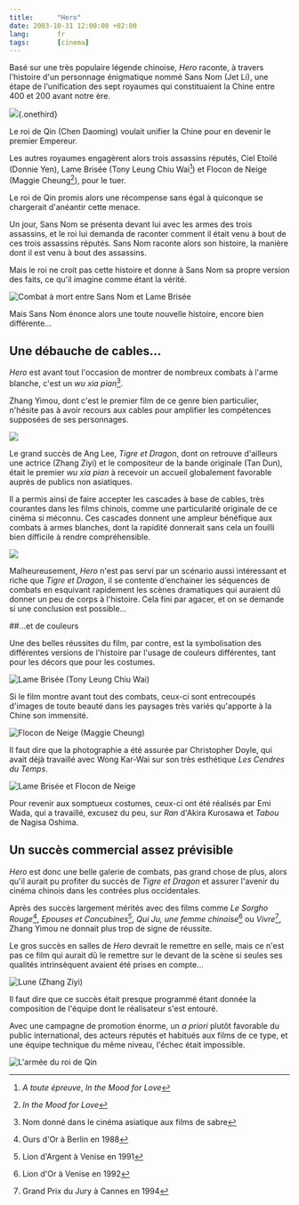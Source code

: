 ```yaml
---
title:      "Hero"
date: 2003-10-31 12:00:00 +02:00
lang:       fr
tags:       [cinema]
---
```


Basé sur une très populaire légende chinoise, *Hero* raconte, à travers l'histoire d'un personnage énigmatique nommé Sans Nom (Jet Li), une étape de l'unification des sept royaumes qui constituaient la Chine entre 400 et 200 avant notre ère.

![](hero_affiche.jpg){.onethird}

Le roi de Qin (Chen Daoming) voulait unifier la Chine pour en devenir le premier Empereur.

Les autres royaumes engagèrent alors trois assassins réputés, Ciel Etoilé (Donnie Yen), Lame Brisée (Tony Leung Chiu Wai[^t1]) et Flocon de Neige (Maggie Cheung[^t2]), pour le tuer.

Le roi de Qin promis alors une récompense sans égal à quiconque se chargerait d'anéantir cette menace.

Un jour, Sans Nom se présenta devant lui avec les armes des trois assassins, et le roi lui demanda de raconter comment il était venu à bout de ces trois assassins réputés. Sans Nom raconte alors son histoire, la manière dont il est venu à bout des assassins.

Mais le roi ne croit pas cette histoire et donne à Sans Nom sa propre version des faits, ce qu'il imagine comme étant la vérité.

![](combat.jpg "Combat à mort entre Sans Nom et Lame Brisée")

Mais Sans Nom énonce alors une toute nouvelle histoire, encore bien différente…

## Une débauche de cables…

*Hero* est avant tout l'occasion de montrer de nombreux combats à l'arme blanche, c'est un *wu xia pian*[^t3].

Zhang Yimou, dont c'est le premier film de ce genre bien particulier, n'hésite pas à avoir recours aux cables pour amplifier les compétences supposées de ses personnages.

![](cables.jpg)

Le grand succès de Ang Lee, *Tigre et Dragon*, dont on retrouve d'ailleurs une actrice (Zhang Ziyi) et le compositeur de la bande originale (Tan Dun), était le premier *wu xia pian* à recevoir un accueil globalement favorable auprès de publics non asiatiques.

Il a permis ainsi de faire accepter les cascades à base de cables, très courantes dans les films chinois, comme une particularité originale de ce cinéma si méconnu. Ces cascades donnent une ampleur bénéfique aux combats à armes blanches, dont la rapidité donnerait sans cela un fouilli bien difficile à rendre compréhensible.

![](cables_2.jpg)

Malheureusement, *Hero* n'est pas servi par un scénario aussi intéressant et riche que *Tigre et Dragon*, il se contente d'enchainer les séquences de combats en esquivant rapidement les scènes dramatiques qui auraient dû donner un peu de corps à l'histoire. Cela fini par agacer, et on se demande si une conclusion est possible…

##…et de couleurs

Une des belles réussites du film, par contre, est la symbolisation des différentes versions de l'histoire par l'usage de couleurs différentes, tant pour les décors que pour les costumes.

![](lame_brisee_2.jpg "Lame Brisée (Tony Leung Chiu Wai)")

Si le film montre avant tout des combats, ceux-ci sont entrecoupés d'images de toute beauté dans les paysages très variés qu'apporte à la Chine son immensité.

![](flocon_de_neige_2.jpg "Flocon de Neige (Maggie Cheung)")

Il faut dire que la photographie a été assurée par Christopher Doyle, qui avait déjà travaillé avec Wong Kar-Wai sur son très esthétique *Les Cendres du Temps*.

![](lame_et_neige.jpg "Lame Brisée et Flocon de Neige")

Pour revenir aux somptueux costumes, ceux-ci ont été réalisés par Emi Wada, qui a travaillé, excusez du peu, sur *Ran* d'Akira Kurosawa et *Tabou* de Nagisa Oshima.

## Un succès commercial assez prévisible

*Hero* est donc une belle galerie de combats, pas grand chose de plus, alors qu'il aurait pu profiter du succès de *Tigre et Dragon* et assurer l'avenir du cinéma chinois dans les contrées plus occidentales.

Après des succès largement mérités avec des films comme *Le Sorgho Rouge*[^t4], *Epouses et Concubines*[^t5], *Qui Ju, une femme chinoise*[^t6] ou *Vivre*[^t7], Zhang Yimou ne donnait plus trop de signe de réussite.

Le gros succès en salles de *Hero* devrait le remettre en selle, mais ce n'est pas ce film qui aurait dû le remettre sur le devant de la scène si seules ses qualités intrinsèquent avaient été prises en compte…

![](zhang_ziyi.jpg "Lune (Zhang Ziyi)")

Il faut dire que ce succès était presque programmé étant donnée la composition de l'équipe dont le réalisateur s'est entouré.

Avec une campagne de promotion énorme, un *a priori* plutôt favorable du public international, des acteurs réputés et habitués aux films de ce type, et une équipe technique du même niveau, l'échec était impossible.

![](armee.jpg "L'armée du roi de Qin")


[^t1]: *A toute épreuve*, *In the Mood for Love*

[^t2]: *In the Mood for Love*

[^t3]: Nom donné dans le cinéma asiatique aux films de sabre

[^t4]: Ours d'Or à Berlin en 1988

[^t5]: Lion d'Argent à Venise en 1991

[^t6]: Lion d'Or à Venise en 1992

[^t7]: Grand Prix du Jury à Cannes en 1994

